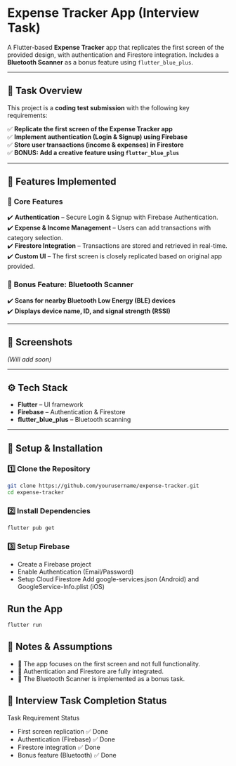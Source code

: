# **Expense Tracker App (Interview Task)**  

A Flutter-based **Expense Tracker** app that replicates the first screen of the provided design, with authentication and Firestore integration. Includes a **Bluetooth Scanner** as a bonus feature using `flutter_blue_plus`.  

---

## 📌 **Task Overview**  
This project is a **coding test submission** with the following key requirements:  

✅ **Replicate the first screen of the Expense Tracker app**  
✅ **Implement authentication (Login & Signup) using Firebase**  
✅ **Store user transactions (income & expenses) in Firestore**  
✅ **BONUS: Add a creative feature using `flutter_blue_plus`**  

---

## 🚀 **Features Implemented**  

### 🔹 **Core Features**  
✔️ **Authentication** – Secure Login & Signup with Firebase Authentication.  
✔️ **Expense & Income Management** – Users can add transactions with category selection.  
✔️ **Firestore Integration** – Transactions are stored and retrieved in real-time.  
✔️ **Custom UI** – The first screen is closely replicated based on original app provided.  

### 🎉 **Bonus Feature: Bluetooth Scanner**  
✔️ **Scans for nearby Bluetooth Low Energy (BLE) devices**  
✔️ **Displays device name, ID, and signal strength (RSSI)**  

---

## 📸 **Screenshots**  
_(Will add soon)_  

---

## ⚙️ **Tech Stack**  
- **Flutter** – UI framework  
- **Firebase** – Authentication & Firestore  
- **flutter_blue_plus** – Bluetooth scanning  

---

## 🔧 **Setup & Installation**  

### **1️⃣ Clone the Repository**  
```sh
git clone https://github.com/yourusername/expense-tracker.git
cd expense-tracker
```
### **2️⃣ Install Dependencies**
```sh
flutter pub get
```

### **3️⃣ Setup Firebase**
- Create a Firebase project
- Enable Authentication (Email/Password)
- Setup Cloud Firestore
Add google-services.json (Android) and GoogleService-Info.plist (iOS)

## Run the App 
```sh
flutter run
```

## 📌 Notes & Assumptions
- 🔹 The app focuses on the first screen and not full functionality.
- 🔹 Authentication and Firestore are fully integrated.
- 🔹 The Bluetooth Scanner is implemented as a bonus task.

## 💼 Interview Task Completion Status
Task Requirement	Status
- First screen replication	✅ Done
- Authentication (Firebase)	✅ Done
- Firestore integration	✅ Done
- Bonus feature (Bluetooth)	✅ Done

